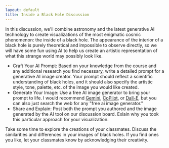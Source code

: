 ```yaml
---
layout: default
title: Inside a Black Hole Discussion
---
```


In this discussion, we'll combine astronomy and the latest generative AI technology to create visualizations of the most enigmatic cosmic phenomenon: the inside of a black hole. The appearance of the interior of a black hole is purely theoretical and impossible to observe directly, so we will have some fun using AI to help us create an artistic representation of what this strange world may possibly look like.

- Craft Your AI Prompt: Based on your knowledge from the course and any additional research you find necessary, write a detailed prompt for a generative AI image creator. Your prompt should reflect a scientific understanding of black holes, and it should also specify the artistic style, tone, palette, etc. of the image you would like created.
- Generate Your Image: Use a free AI image generator to bring your prompt to life. I would recommend [Gemini](https://gemini.google.com/), [CoPilot](https://copilot.microsoft.com/), or [Dall-E](https://openai.com/dall-e-2), but you can also just search the web for any "free ai image generator." 
- Share and Explain: Post both the prompt you authored and the image generated by the AI tool on our discussion board. Exlain why you took this particular approach for your visualization. 

Take some time to explore the creations of your classmates. Discuss the similarities and differences in your images of black holes. If you find ones you like, let your classmates know by acknowledging their creativity. 
